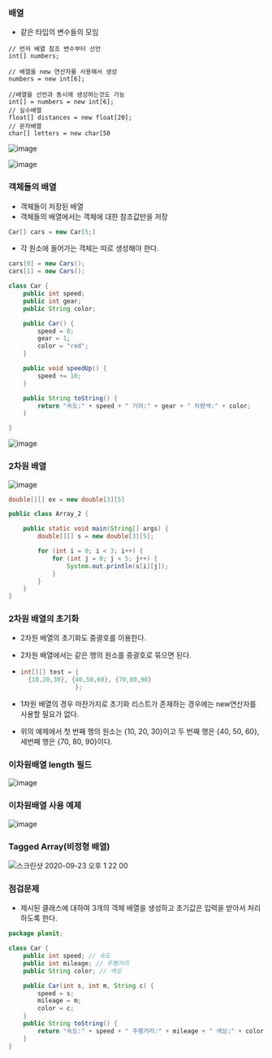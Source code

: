 ### 배열

- 같은 타입의 변수들의 모임

```ava
// 먼저 배열 참조 변수부터 선언
int[] numbers;

// 배열을 new 연산자를 사용해서 생성
numbers = new int[6];

//배열을 선언과 동시에 생성하는것도 가능
int[] = numbers = new int[6];
// 실수배열
float[] distances = new float[20];
// 문자배열
char[] letters = new char[50
```

![image](https://user-images.githubusercontent.com/53684676/93861361-57e77980-fcfb-11ea-99bc-619869dea42a.png)

![image](https://user-images.githubusercontent.com/53684676/93862661-59b23c80-fcfd-11ea-88c2-3980314de805.png)

### 객체들의 배열

- 객체들이 저장된 배열
- 객체들의 배열에서는 객체에 대한 참조값만을 저장

```java
Car[] cars = new Car[5;]
```

- 각 원소에 들어가는 객체는 따로 생성해야 한다.

```java
cars[0] = new Cars();
cars[1] = new Cars();
```

```java
class Car {
	public int speed;
	public int gear;
	public String color;

	public Car() {
		speed = 0;
		gear = 1;
		color = "red";
	}

	public void speedUp() {
		speed += 10;
	}

	public String toString() {
		return "속도:" + speed + " 기어:" + gear + " 차량색:" + color;
	}

}
```

![image](https://user-images.githubusercontent.com/53684676/93965042-0cd17300-fd9c-11ea-8abf-aa3a2a84dc29.png)

### 2차원 배열

![image](https://user-images.githubusercontent.com/53684676/93965110-34c0d680-fd9c-11ea-84c1-7e9dea042ba4.png)

```java
double[][] ex = new double[3][5]
```

```java
public class Array_2 {

	public static void main(String[] args) {
		double[][] s = new double[3][5];

		for (int i = 0; i < 3; i++) {
			for (int j = 0; j < 5; j++) {
				System.out.println(s[i][j]);
			}
		}
	}
}
```

### 2차원 배열의 초기화

- 2차원 배열의 초기화도 중괄호를 이용한다.

- 2차원 배열에서는 같은 행의 원소를 중괄호로 묶으면 된다.

- ```java
  int[][] test = {
    {10,20,30}, {40,50,60}, {70,80,90}
                 };
  ```

- 1차원 배열의 경우 마찬가지로 초기화 리스트가 존재하는 경우에는 new연산자를 사용할 필요가 없다.

- 위의 예제에서 첫 번째 행의 원소는 {10, 20, 30}이고 두 번째 행은 {40, 50, 60}, 세번째 행은 {70, 80, 90}이다.

### 이차원배열 length 필드

![image](https://user-images.githubusercontent.com/53684676/93965683-b402da00-fd9d-11ea-9538-57bad7b0b627.png)

### 이차원배열 사용 예제

![image](https://user-images.githubusercontent.com/53684676/93966201-0a244d00-fd9f-11ea-8f2c-1dff224318ac.png)

### Tagged Array(비정형 배열)

![스크린샷 2020-09-23 오후 1 22 00](https://user-images.githubusercontent.com/53684676/93966475-cb42c700-fd9f-11ea-99b6-9a2ff12ef93e.png)

### 점검문제

- 제시된 클래스에 대하여 3개의 객체 배열을 생성하고 초기값은 입력을 받아서 처리하도록 한다.

```java
package planit;

class Car {
	public int speed; // 속도
	public int mileage; // 주행거리
	public String color; // 색상

	public Car(int s, int m, String c) {
		speed = s;
		mileage = m;
		color = c;
	}
	public String toString() {
		return "속도:" + speed + " 주행거리:" + mileage + " 색상:" + color;
	}
}
```

